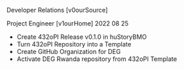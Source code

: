 Developer Relations [v0ourSource]

Project Engineer [v1ourHome]
2022 08 25
- Create 432oPI Release v0.1.0 in huStoryBMO
- Turn 432oPI Repository into a Template
- Create GitHub Organization for DEG
- Activate DEG Rwanda repository from 432oPI Template
